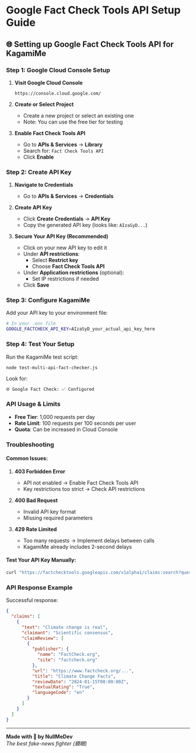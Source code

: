 # Google Fact Check Tools API Setup Guide

## 🌐 Setting up Google Fact Check Tools API for KagamiMe

### Step 1: Google Cloud Console Setup

1. **Visit Google Cloud Console**
   ```
   https://console.cloud.google.com/
   ```

2. **Create or Select Project**
   - Create a new project or select an existing one
   - Note: You can use the free tier for testing

3. **Enable Fact Check Tools API**
   - Go to **APIs & Services** → **Library**
   - Search for: `Fact Check Tools API`
   - Click **Enable**

### Step 2: Create API Key

1. **Navigate to Credentials**
   - Go to **APIs & Services** → **Credentials**

2. **Create API Key**
   - Click **Create Credentials** → **API Key**
   - Copy the generated API key (looks like: `AIzaSyD...`)

3. **Secure Your API Key (Recommended)**
   - Click on your new API key to edit it
   - Under **API restrictions**:
     - Select **Restrict key**
     - Choose **Fact Check Tools API**
   - Under **Application restrictions** (optional):
     - Set IP restrictions if needed
   - Click **Save**

### Step 3: Configure KagamiMe

Add your API key to your environment file:

```bash
# In your .env file
GOOGLE_FACTCHECK_API_KEY=AIzaSyD_your_actual_api_key_here
```

### Step 4: Test Your Setup

Run the KagamiMe test script:

```bash
node test-multi-api-fact-checker.js
```

Look for:
```
🌐 Google Fact Check: ✅ Configured
```

### API Usage & Limits

- **Free Tier**: 1,000 requests per day
- **Rate Limit**: 100 requests per 100 seconds per user
- **Quota**: Can be increased in Cloud Console

### Troubleshooting

#### Common Issues:

1. **403 Forbidden Error**
   - API not enabled → Enable Fact Check Tools API
   - Key restrictions too strict → Check API restrictions

2. **400 Bad Request**
   - Invalid API key format
   - Missing required parameters

3. **429 Rate Limited**
   - Too many requests → Implement delays between calls
   - KagamiMe already includes 2-second delays

#### Test Your API Key Manually:

```bash
curl "https://factchecktools.googleapis.com/v1alpha1/claims:search?query=climate%20change&key=YOUR_API_KEY"
```

### API Response Example

Successful response:
```json
{
  "claims": [
    {
      "text": "Climate change is real",
      "claimant": "Scientific consensus",
      "claimReview": [
        {
          "publisher": {
            "name": "FactCheck.org",
            "site": "factcheck.org"
          },
          "url": "https://www.factcheck.org/...",
          "title": "Climate Change Facts",
          "reviewDate": "2024-01-15T00:00:00Z",
          "textualRating": "True",
          "languageCode": "en"
        }
      ]
    }
  ]
}
```

---

**Made with 💜 by NullMeDev**  
*The best fake-news fighter (鏡眼)*
